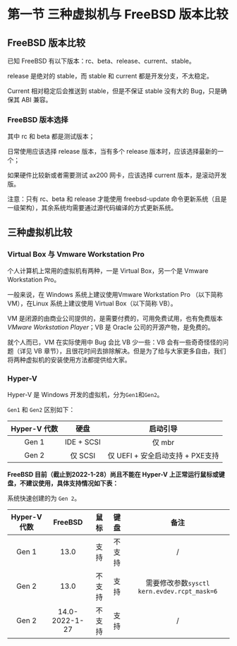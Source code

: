 # 第一节 三种虚拟机与 FreeBSD 版本比较

## FreeBSD 版本比较

已知 FreeBSD 有以下版本：rc、beta、release、current、stable。

release 是绝对的 stable，而 stable 和 current 都是开发分支，不太稳定。

Current 相对稳定后会推送到 stable，但是不保证 stable 没有大的 Bug，只是确保其 ABI 兼容。

### FreeBSD 版本选择

其中 rc 和 beta 都是测试版本；

日常使用应该选择 release 版本，当有多个 release 版本时，应该选择最新的一个；

如果硬件比较新或者需要测试 ax200 网卡，应该选择 current 版本，是滚动开发版。

注意：只有 rc、beta 和 release 才能使用 freebsd-update 命令更新系统（且是一级架构），其余系统均需要通过源代码编译的方式更新系统。

## 三种虚拟机比较

### Virtual Box 与 Vmware Workstation Pro
个人计算机上常用的虚拟机有两种，一是 Virtual Box，另一个是 Vmware Workstation Pro。

一般来说，在 Windows 系统上建议使用Vmware Workstation Pro （以下简称 VM），在Linux 系统上建议使用 Virtual Box（以下简称 VB）。

VM 是闭源的由商业公司提供的，是需要付费的，可用免费试用，也有免费版本 _VMware Workstation Player_；VB 是 Oracle 公司的开源产物，是免费的。

就个人而已，VM 在实际使用中 Bug 会比 VB 少一些：VB 会有一些奇奇怪怪的问题（详见 VB 章节），且很花时间去排除解决。但是为了给与大家更多自由，我们将两种虚拟机的安装使用方法都提供给大家。

### Hyper-V

Hyper-V 是 Windows 开发的虚拟机，分为`Gen1`和`Gen2`。

`Gen1` 和 `Gen2` 区别如下：

|Hyper-V 代数|硬盘|启动引导|
|:---:|:---:|:---:|
|Gen 1|IDE + SCSI|仅 mbr|
|Gen 2|仅 SCSI|仅 UEFI + 安全启动支持 + PXE支持|

**FreeBSD 目前（截止到2022-1-28）尚且不能在 Hyper-V 上正常运行鼠标或键盘，不建议使用，具体支持情况如下表：**

系统快速创建的为 `Gen 2`。

|Hyper-V 代数|FreeBSD|鼠标|键盘|备注|
|:---:|:---:|:---:|:---:|:---:|
|Gen 1|13.0|支持|不支持|/|
|Gen 2|13.0|不支持|支持|需要修改参数`sysctl kern.evdev.rcpt_mask=6`|
|Gen 2|14.0-2022-1-27|不支持|支持|/|
